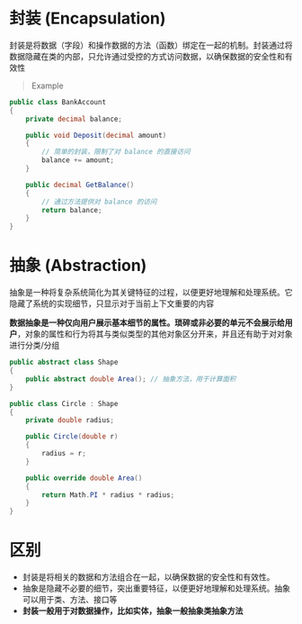 # 封装 (Encapsulation)

封装是将数据（字段）和操作数据的方法（函数）绑定在一起的机制。封装通过将数据隐藏在类的内部，只允许通过受控的方式访问数据，以确保数据的安全性和有效性

> Example

```c#
public class BankAccount
{
    private decimal balance;

    public void Deposit(decimal amount)
    {
        // 简单的封装，限制了对 balance 的直接访问
        balance += amount;
    }

    public decimal GetBalance()
    {
        // 通过方法提供对 balance 的访问
        return balance;
    }
}
```



# 抽象 (Abstraction)

抽象是一种将复杂系统简化为其关键特征的过程，以便更好地理解和处理系统。它隐藏了系统的实现细节，只显示对于当前上下文重要的内容

**数据抽象是一种仅向用户展示基本细节的属性。琐碎或非必要的单元不会展示给用户**，对象的属性和行为将其与类似类型的其他对象区分开来，并且还有助于对对象进行分类/分组

```c#
public abstract class Shape
{
    public abstract double Area(); // 抽象方法，用于计算面积
}

public class Circle : Shape
{
    private double radius;

    public Circle(double r)
    {
        radius = r;
    }

    public override double Area()
    {
        return Math.PI * radius * radius;
    }
}
```



# 区别

- 封装是将相关的数据和方法组合在一起，以确保数据的安全性和有效性。
- 抽象是隐藏不必要的细节，突出重要特征，以便更好地理解和处理系统。抽象可以用于类、方法、接口等
- **封装一般用于对数据操作，比如实体，抽象一般抽象类抽象方法**
